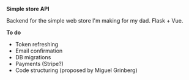 **Simple store API**

Backend for the simple web store I'm making for my dad. Flask + Vue.

**To do**
- Token refreshing
- Email confirmation
- DB migrations
- Payments (Stripe?)
- Code structuring (proposed by Miguel Grinberg)

